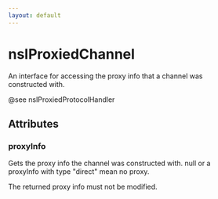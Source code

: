 ```yaml
---
layout: default
---
```


# nsIProxiedChannel #
  
An interface for accessing the proxy info that a channel was  
constructed with.  
  
@see nsIProxiedProtocolHandler  
  

## Attributes ##

### proxyInfo ###
  
Gets the proxy info the channel was constructed with. null or a  
proxyInfo with type "direct" mean no proxy.  
  
The returned proxy info must not be modified.  
  
